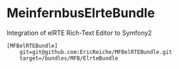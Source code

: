 MeinfernbusElrteBundle
======================

Integration of elRTE Rich-Text Editor to Symfony2


```
[MFBelRTEBundle]
    git=git@github.com:EricReiche/MFBelRTEBundle.git
    target=/bundles/MFB/ElrteBundle
```
